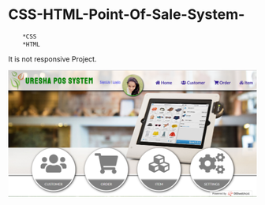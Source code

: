 # CSS-HTML-Point-Of-Sale-System-

        *CSS
        *HTML

It is not responsive Project.

![GitHub Logo](https://raw.githubusercontent.com/ureshaL/CSS-HTML-Point-Of-Sale-System-/master/image/Capture.PNG)
